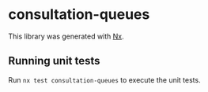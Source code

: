 # consultation-queues

This library was generated with [Nx](https://nx.dev).

## Running unit tests

Run `nx test consultation-queues` to execute the unit tests.
